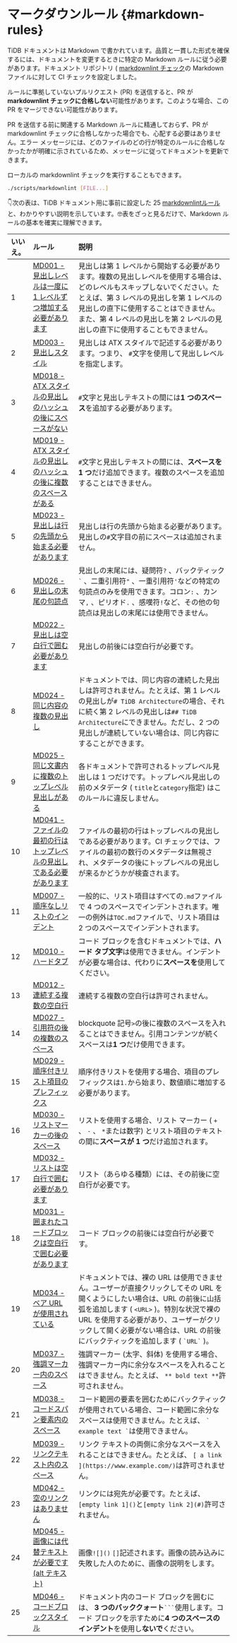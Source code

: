# マークダウンルール {#markdown-rules}

TiDB ドキュメントは Markdown で書かれています。品質と一貫した形式を確保するには、ドキュメントを変更するときに特定の Markdown ルールに従う必要があります。ドキュメント リポジトリ ( [markdownlint チェック](https://github.com/DavidAnson/markdownlint/blob/master/doc/Rules.md)の Markdown ファイルに対して CI チェックを設定しました。

ルールに準拠していないプルリクエスト (PR) を送信すると、PR が**markdownlint チェックに合格しない**可能性があります。このような場合、この PR をマージできない可能性があります。

PR を送信する前に関連する Markdown ルールに精通しておらず、PR が markdownlint チェックに合格しなかった場合でも、心配する必要はありません。エラー メッセージには、どのファイルのどの行が特定のルールに合格しなかったかが明確に示されているため、メッセージに従ってドキュメントを更新できます。

ローカルの markdownlint チェックを実行することもできます。

```bash
./scripts/markdownlint [FILE...]
```

👇次の表は、TiDB ドキュメント用に事前に設定した 25 [markdownlintルール](https://github.com/DavidAnson/markdownlint/blob/master/doc/Rules.md)と、わかりやすい説明を示しています。🤓表をざっと見るだけで、Markdown ルールの基本を確実に理解できます。

| いいえ。 | ルール                                                                                                                                                                              | 説明                                                                                                                                                                           |
| :--- | :------------------------------------------------------------------------------------------------------------------------------------------------------------------------------- | :--------------------------------------------------------------------------------------------------------------------------------------------------------------------------- |
| 1    | [MD001 - 見出しレベルは一度に 1 レベルずつ増加する必要があります](https://github.com/DavidAnson/markdownlint/blob/master/doc/Rules.md#md001---heading-levels-should-only-increment-by-one-level-at-a-time) | 見出しは第 1 レベルから開始する必要があります。複数の見出しレベルを使用する場合は、どのレベルもスキップしないでください。たとえば、第 3 レベルの見出しを第 1 レベルの見出しの直下に使用することはできません。また、第 4 レベルの見出しを第 2 レベルの見出しの直下に使用することもできません。                       |
| 2    | [MD003 - 見出しスタイル](https://github.com/DavidAnson/markdownlint/blob/master/doc/Rules.md#md003---heading-style)                                                                     | 見出しは ATX スタイルで記述する必要があります。つまり、 `#`文字を使用して見出しレベルを指定します。                                                                                                                       |
| 3    | [MD018 - ATX スタイルの見出しのハッシュの後にスペースがない](https://github.com/DavidAnson/markdownlint/blob/master/doc/Rules.md#md018---no-space-after-hash-on-atx-style-heading)                      | `#`文字と見出しテキストの間には**1 つのスペース**を追加する必要があります。                                                                                                                                   |
| 4    | [MD019 - ATX スタイルの見出しのハッシュの後に複数のスペースがある](https://github.com/DavidAnson/markdownlint/blob/master/doc/Rules.md#md019---multiple-spaces-after-hash-on-atx-style-heading)            | `#`文字と見出しテキストの間には、**スペースを 1 つ**だけ追加できます。複数のスペースを追加することはできません。                                                                                                                |
| 5    | [MD023 - 見出しは行の先頭から始まる必要があります](https://github.com/DavidAnson/markdownlint/blob/master/doc/Rules.md#md023---headings-must-start-at-the-beginning-of-the-line)                     | 見出しは行の先頭から始まる必要があります。見出しの`#`文字目の前にスペースは追加されません。                                                                                                                              |
| 6    | [MD026 - 見出しの末尾の句読点](https://github.com/DavidAnson/markdownlint/blob/master/doc/Rules.md#md026---trailing-punctuation-in-heading)                                                | 見出しの末尾には、疑問符`?` 、バックティック`` ` `` 、二重引用符`"` 、一重引用符`'`などの特定の句読点のみを使用できます。コロン`:` 、カンマ`,` 、ピリオド`.` 、感嘆符`!`など、その他の句読点は見出しの末尾には使用できません。                                             |
| 7    | [MD022 - 見出しは空白行で囲む必要があります](https://github.com/DavidAnson/markdownlint/blob/master/doc/Rules.md#md022---headings-should-be-surrounded-by-blank-lines)                            | 見出しの前後には空白行が必要です。                                                                                                                                                            |
| 8    | [MD024 - 同じ内容の複数の見出し](https://github.com/DavidAnson/markdownlint/blob/master/doc/Rules.md#md024---multiple-headings-with-the-same-content)                                       | ドキュメントでは、同じ内容の連続した見出しは許可されません。たとえば、第 1 レベルの見出しが`# TiDB Architecture`の場合、それに続く第 2 レベルの見出しは`## TiDB Architecture`にできません。ただし、2 つの見出しが連続していない場合は、同じ内容にすることができます。                 |
| 9    | [MD025 - 同じ文書内に複数のトップレベル見出しがある](https://github.com/DavidAnson/markdownlint/blob/master/doc/Rules.md#md025---multiple-top-level-headings-in-the-same-document)                    | 各ドキュメントで許可されるトップレベル見出しは 1 つだけです。トップレベル見出しの前のメタデータ ( `title`と`category`指定) はこのルールに違反しません。                                                                                     |
| 10   | [MD041 - ファイルの最初の行はトップレベルの見出しである必要があります](https://github.com/DavidAnson/markdownlint/blob/master/doc/Rules.md#md041---first-line-in-file-should-be-a-top-level-heading)           | ファイルの最初の行はトップレベルの見出しである必要があります。CI チェックでは、ファイルの最初の数行のメタデータは無視され、メタデータの後にトップレベルの見出しが来るかどうかが検査されます。                                                                             |
| 11   | [MD007 - 順序なしリストのインデント](https://github.com/DavidAnson/markdownlint/blob/master/doc/Rules.md#md007---unordered-list-indentation)                                                  | 一般的に、リスト項目はすべての`.md`ファイルで 4 つのスペースでインデントされます。唯一の例外は`TOC.md`ファイルで、リスト項目は 2 つのスペースでインデントされます。                                                                                  |
| 12   | [MD010 - ハードタブ](https://github.com/DavidAnson/markdownlint/blob/master/doc/Rules.md#md010---hard-tabs)                                                                           | コード ブロックを含むドキュメントでは、**ハード タブ文字**は使用できません。インデントが必要な場合は、代わりに**スペースを**使用してください。                                                                                                 |
| 13   | [MD012 - 連続する複数の空白行](https://github.com/DavidAnson/markdownlint/blob/master/doc/Rules.md#md012---multiple-consecutive-blank-lines)                                               | 連続する複数の空白行は許可されません。                                                                                                                                                          |
| 14   | [MD027 - 引用符の後の複数のスペース](https://github.com/DavidAnson/markdownlint/blob/master/doc/Rules.md#md027---multiple-spaces-after-blockquote-symbol)                                     | blockquote 記号`>`の後に複数のスペースを入れることはできません。引用コンテンツが続くスペースは**1 つ**だけ使用できます。                                                                                                       |
| 15   | [MD029 - 順序付きリスト項目のプレフィックス](https://github.com/DavidAnson/markdownlint/blob/master/doc/Rules.md#md029---ordered-list-item-prefix)                                                | 順序付きリストを使用する場合、項目のプレフィックスは`1.`から始まり、数値順に増加する必要があります。                                                                                                                         |
| 16   | [MD030 - リストマーカーの後のスペース](https://github.com/DavidAnson/markdownlint/blob/master/doc/Rules.md#md030---spaces-after-list-markers)                                                  | リストを使用する場合、リスト マーカー ( `+` 、 `-` 、 `*`または数字) とリスト項目のテキストの間に**スペースが 1 つ**だけ追加されます。                                                                                             |
| 17   | [MD032 - リストは空白行で囲む必要があります](https://github.com/DavidAnson/markdownlint/blob/master/doc/Rules.md#md032---lists-should-be-surrounded-by-blank-lines)                               | リスト（あらゆる種類）には、その前後に空白行が必要です。                                                                                                                                                 |
| 18   | [MD031 - 囲まれたコードブロックは空白行で囲む必要があります](https://github.com/DavidAnson/markdownlint/blob/master/doc/Rules.md#md031---fenced-code-blocks-should-be-surrounded-by-blank-lines)          | コード ブロックの前後には空白行が必要です。                                                                                                                                                       |
| 19   | [MD034 - ベア URL が使用されている](https://github.com/DavidAnson/markdownlint/blob/master/doc/Rules.md#md034---bare-url-used)                                                             | ドキュメントでは、裸の URL は使用できません。ユーザーが直接クリックしてその URL を開くようにしたい場合は、URL の前後に山括弧を追加します ( `<URL>` )。特別な状況で裸の URL を使用する必要があり、ユーザーがクリックして開く必要がない場合は、URL の前後にバックティックを追加します ( `` `URL` `` )。 |
| 20   | [MD037 - 強調マーカー内のスペース](https://github.com/DavidAnson/markdownlint/blob/master/doc/Rules.md#md037---spaces-inside-emphasis-markers)                                               | 強調マーカー (太字、斜体) を使用する場合、強調マーカー内に余分なスペースを入れることはできません。たとえば、 `** bold text **`許可されません。                                                                                           |
| 21   | [MD038 - コードスパン要素内のスペース](https://github.com/DavidAnson/markdownlint/blob/master/doc/Rules.md#md038---spaces-inside-code-span-elements)                                           | コード範囲の要素を囲むためにバックティックが使用されている場合、コード範囲に余分なスペースは使用できません。たとえば、 `` ` example text ` ``は使用できません。                                                                                  |
| 22   | [MD039 - リンクテキスト内のスペース](https://github.com/DavidAnson/markdownlint/blob/master/doc/Rules.md#md039---spaces-inside-link-text)                                                     | リンク テキストの両側に余分なスペースを入れることはできません。たとえば、 `[ a link ](https://www.example.com/)`は許可されません。                                                                                        |
| 23   | [MD042 - 空のリンクはありません](https://github.com/DavidAnson/markdownlint/blob/master/doc/Rules.md#md042---no-empty-links)                                                                | リンクには宛先が必要です。たとえば、 `[empty link 1]()`と`[empty link 2](#)`許可されません。                                                                                                            |
| 24   | [MD045 - 画像には代替テキストが必要です (alt テキスト)](https://github.com/DavidAnson/markdownlint/blob/master/doc/Rules.md#md045---images-should-have-alternate-text-alt-text)                     | 画像`![]()` `[]`記述されます。画像の読み込みに失敗した人のために、画像の説明をします。                                                                                                                            |
| 25   | [MD046 - コードブロックスタイル](https://github.com/DavidAnson/markdownlint/blob/master/doc/Rules.md#md046---code-block-style)                                                              | ドキュメント内のコード ブロックを囲むには、 **3 つのバッククォート**` ``` `使用します。コード ブロックを示すために**4 つのスペースのインデント**を使用し**ないで**ください。                                                                          |

